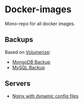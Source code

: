 # Docker-images

Mono-repo for all docker images.

## Backups

Based on [Volumerize](https://github.com/blacklabelops/volumerize):

- [MongoDB Backup](./backups/mongodb/README.md)
- [MySQL Backup](./backups/mysql/README.md)

## Servers

- [Nginx with dynamic config files](./servers/nginx-generated-envs/README.md)

